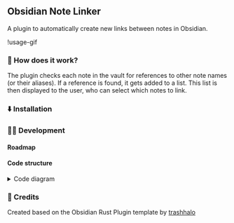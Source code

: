 ## Obsidian Note Linker

A plugin to automatically create new links between notes in Obsidian.

!usage-gif

### 🤨 How does it work?

The plugin checks each note in the vault for references to other note names (or their aliases).
If a reference is found, it gets added to a list. This list is then displayed to the user, who can select which notes to link.

### ⬇️ Installation


### 👨‍💻 Development

#### Roadmap

#### Code structure
<details>
  <summary>
  Code diagram
  </summary>
  <img src="images/diagram.svg" />
</details>


### 📃 Credits

Created based on the Obsidian Rust Plugin template by [trashhalo](https://github.com/trashhalo/obsidian-rust-plugin)
